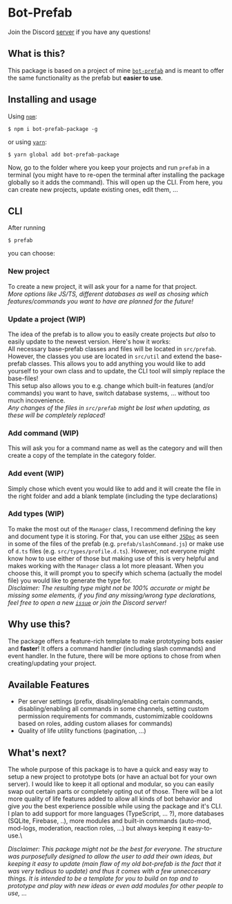 # Bot-Prefab
Join the Discord [server](https://discord.gg/eN8PfTRgh6) if you have any questions!

## What is this?
This package is based on a project of mine [`bot-prefab`](https://github.com/canta-slaus/bot-prefab) and is meant to offer the same functionality as the prefab but **easier to use**.

## Installing and usage
Using [`npm`](https://npmjs.com):
```
$ npm i bot-prefab-package -g
```
or using [`yarn`](https://yarnpkg.com/):
```
$ yarn global add bot-prefab-package
```

Now, go to the folder where you keep your projects and run `prefab` in a terminal (you might have to re-open the terminal after installing the package globally so it adds the command). This will open up the CLI. From here, you can create new projects, update existing ones, edit them, ...

## CLI
After running
```
$ prefab
```
you can choose:
### New project
To create a new project, it will ask your for a name for that project.\
_More options like JS/TS, different databases as well as chosing which features/commands you want to have are planned for the future!_

### Update a project (WIP)
The idea of the prefab is to allow you to easily create projects _but also_ to easily update to the newest version. Here's how it works:\
All necessary base-prefab classes and files will be located in `src/prefab`. However, the classes you use are located in `src/util` and extend the base-prefab classes. This allows you to add anything you would like to add yourself to your own class and to update, the CLI tool will simply replace the base-files!\
This setup also allows you to e.g. change which built-in features (and/or commands) you want to have, switch database systems, ... without too much incovenience.\
_Any changes of the files in `src/prefab` might be lost when updating, as these will be completely replaced!_

### Add command (WIP)
This will ask you for a command name as well as the category and will then create a copy of the template in the category folder.

### Add event (WIP)
Simply chose which event you would like to add and it will create the file in the right folder and add a blank template (including the type declarations)

### Add types (WIP)
To make the most out of the `Manager` class, I recommend defining the key and document type it is storing. For that, you can use either [`JSDoc`](https://jsdoc.app/) as seen in some of the files of the prefab (e.g. `prefab/slashCommand.js`) or make use of `d.ts` files (e.g. `src/types/profile.d.ts`). However, not everyone might know how to use either of those but making use of this is very helpful and makes working with the `Manager` class a lot more pleasant. When you choose this, it will prompt you to specify which schema (actually the model file) you would like to generate the type for.\
_Disclaimer: The resulting type might not be 100% accurate or might be missing some elements, if you find any missing/wrong type declarations, feel free to open a new [`issue`](https://github.com/canta-slaus/bot-prefab-package/issues) or join the Discord server!_

## Why use this?
The package offers a feature-rich template to make prototyping bots easier and **faster**! It offers a command handler (including slash commands) and event handler. In the future, there will be more options to chose from when creating/updating your project.

## Available Features
- Per server settings (prefix, disabling/enabling certain commands, disabling/enabling all commands in some channels, setting custom permission requirements for commands, customimizable cooldowns based on roles, adding custom aliases for commands)
- Quality of life utility functions (pagination, ...)

## What's next?
The whole purpose of this package is to have a quick and easy way to setup a new project to prototype bots (or have an actual bot for your own server). I would like to keep it all optional and modular, so you can easily swap out certain parts or completely opting out of those. There will be a lot more quality of life features added to allow all kinds of bot behavior and give _you_ the best experience possible while using the package and it's CLI.\
I plan to add support for more languages (TypeScript, ... ?), more databases (SQLite, Firebase, ..), more modules and built-in commands (auto-mod, mod-logs, moderation, reaction roles, ...) but always keeping it easy-to-use.\

_Disclaimer: This package might not be the best for everyone. The structure was purposefully designed to allow the user to add their own ideas, but keeping it easy to update (main flaw of my old bot-prefab is the fact that it was very tedious to update) and thus it comes with a few unneccesary things. It is intended to be a template for you to build on top and to prototype and play with new ideas or even add modules for other people to use, ..._